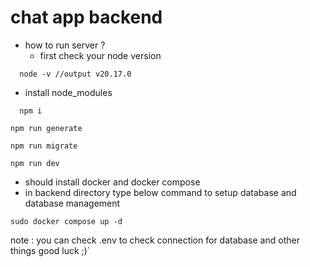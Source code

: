 # chat app backend

- how to run server ?
  - first check your node version
```shell
  node -v //output v20.17.0
```
  - install node_modules
```shell
  npm i
```
```shell
npm run generate
```
```shell
npm run migrate
```
```shell
npm run dev
```
- should install docker and docker compose
- in backend directory type below command to setup database and database management
```shell
sudo docker compose up -d
```

note : you can check .env  to check connection for database and other things good luck ;)` 